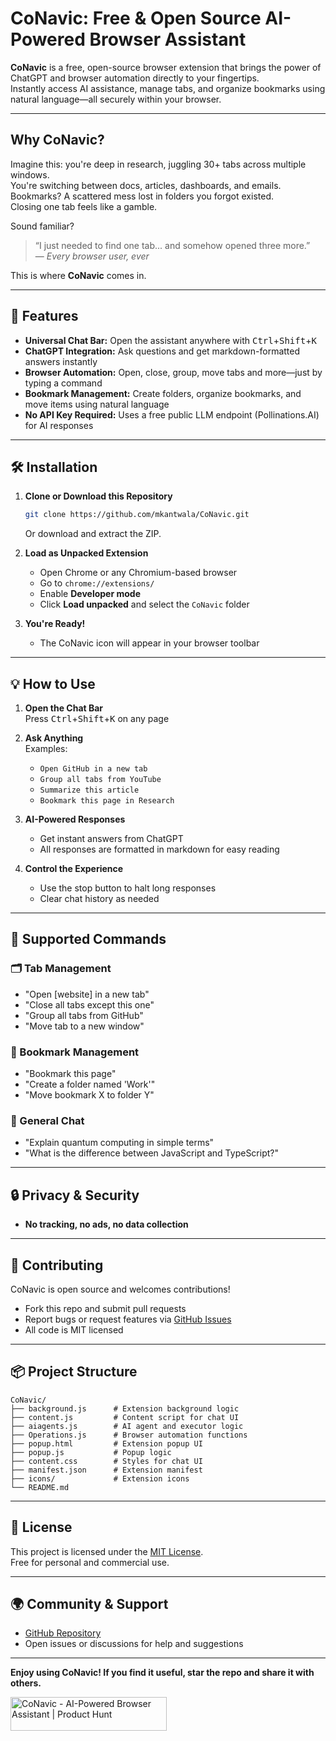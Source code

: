 # CoNavic: Free & Open Source AI-Powered Browser Assistant

**CoNavic** is a free, open-source browser extension that brings the power of ChatGPT and browser automation directly to your fingertips.  
Instantly access AI assistance, manage tabs, and organize bookmarks using natural language—all securely within your browser.

---

## Why CoNavic?

Imagine this: you're deep in research, juggling 30+ tabs across multiple windows.  
You're switching between docs, articles, dashboards, and emails. Bookmarks? A scattered mess lost in folders you forgot existed.  
Closing one tab feels like a gamble.

Sound familiar?

> “I just needed to find one tab... and somehow opened three more.”  
> — *Every browser user, ever*

This is where **CoNavic** comes in.

---

## 🚀 Features

- **Universal Chat Bar:** Open the assistant anywhere with <kbd>Ctrl</kbd>+<kbd>Shift</kbd>+<kbd>K</kbd>
- **ChatGPT Integration:** Ask questions and get markdown-formatted answers instantly
- **Browser Automation:** Open, close, group, move tabs and more—just by typing a command
- **Bookmark Management:** Create folders, organize bookmarks, and move items using natural language
- **No API Key Required:** Uses a free public LLM endpoint (Pollinations.AI) for AI responses

---

## 🛠️ Installation

1. **Clone or Download this Repository**
   ```sh
   git clone https://github.com/mkantwala/CoNavic.git
   ```
   Or download and extract the ZIP.

2. **Load as Unpacked Extension**
   - Open Chrome or any Chromium-based browser
   - Go to `chrome://extensions/`
   - Enable **Developer mode**
   - Click **Load unpacked** and select the `CoNavic` folder

3. **You're Ready!**
   - The CoNavic icon will appear in your browser toolbar

---

## 💡 How to Use

1. **Open the Chat Bar**  
   Press <kbd>Ctrl</kbd>+<kbd>Shift</kbd>+<kbd>K</kbd> on any page

2. **Ask Anything**  
   Examples:
   - `Open GitHub in a new tab`
   - `Group all tabs from YouTube`
   - `Summarize this article`
   - `Bookmark this page in Research`

3. **AI-Powered Responses**  
   - Get instant answers from ChatGPT
   - All responses are formatted in markdown for easy reading

4. **Control the Experience**
   - Use the stop button to halt long responses
   - Clear chat history as needed

---

## 🧩 Supported Commands

### 🗂️ Tab Management
- "Open [website] in a new tab"
- "Close all tabs except this one"
- "Group all tabs from GitHub"
- "Move tab to a new window"

### 🔖 Bookmark Management
- "Bookmark this page"
- "Create a folder named 'Work'"
- "Move bookmark X to folder Y"

### 💬 General Chat
- "Explain quantum computing in simple terms"
- "What is the difference between JavaScript and TypeScript?"

---

## 🔒 Privacy & Security

- **No tracking, no ads, no data collection**

---

## 👐 Contributing

CoNavic is open source and welcomes contributions!

- Fork this repo and submit pull requests
- Report bugs or request features via [GitHub Issues](https://github.com/mkantwala/CoNavic/issues)
- All code is MIT licensed

---

## 📦 Project Structure

```
CoNavic/
├── background.js      # Extension background logic
├── content.js         # Content script for chat UI
├── aiagents.js        # AI agent and executor logic
├── Operations.js      # Browser automation functions
├── popup.html         # Extension popup UI
├── popup.js           # Popup logic
├── content.css        # Styles for chat UI
├── manifest.json      # Extension manifest
├── icons/             # Extension icons
└── README.md          
```

---

## 📃 License

This project is licensed under the [MIT License](LICENSE).  
Free for personal and commercial use.

---

## 🌍 Community & Support

- [GitHub Repository](https://github.com/mkantwala/CoNavic)
- Open issues or discussions for help and suggestions

---

**Enjoy using CoNavic! If you find it useful, star the repo and share it with others.**

<a href="https://www.producthunt.com/posts/conavic?embed=true&utm_source=badge-featured&utm_medium=badge&utm_souce=badge-conavic" target="_blank"><img src="https://api.producthunt.com/widgets/embed-image/v1/featured.svg?post_id=960016&theme=light&t=1746106996007" alt="CoNavic - AI&#0045;Powered&#0032;Browser&#0032;Assistant | Product Hunt" style="width: 250px; height: 54px;" width="250" height="54" /></a>
